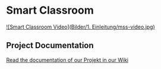 # Smart Classroom 
[![Smart Classroom Video](Bilder/1. Einleitung/mss-video.jpg)](https://www.youtube.com/watch?v=LWIsHo5xbl8)

## Project Documentation
[Read the documentation of our Projekt in our Wiki](../../wiki)

